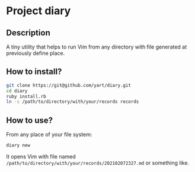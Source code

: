 # Project diary

## Description

A tiny utility that helps to run Vim from any directory with file generated at previously define place.

## How to install?

```bash
git clone https://git@github.com/yart/diary.git
cd diary
ruby install.rb
ln -s /path/to/directory/with/your/records records
```

## How to use?

From any place of your file system:

```bash
diary new
```

It opens Vim with file named `/path/to/directory/with/your/records/202102072327.md` or something like.
